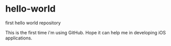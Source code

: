 # hello-world
first hello world repository

This is the first time i'm using GitHub. Hope it can help me in developing iOS applications.
